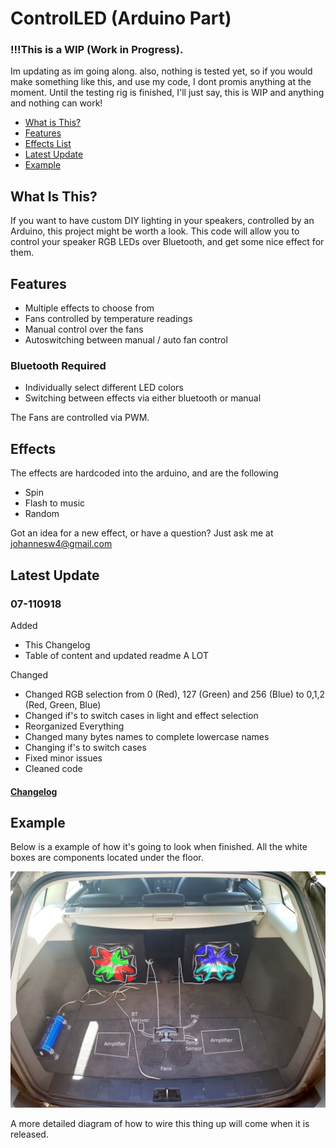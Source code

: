 # ControlLED (Arduino Part)

### !!!This is a WIP (Work in Progress). 
Im updating as im going along. also, nothing is tested yet, so if you would make something like this, and use my code, I dont promis anything at the moment. Until the testing rig is finished, I'll just say, this is WIP and anything and nothing can work!

- [What is This?](#what-is-this?)
- [Features](#features)
- [Effects List](#effects)
- [Latest Update](#latest-update)
- [Example](#example)


## What Is This?
If you want to have custom DIY lighting in your speakers, controlled by an Arduino, this project might be worth a look. This code will allow you to control your speaker RGB LEDs over Bluetooth, and get some nice effect for them.


## Features

- Multiple effects to choose from
- Fans controlled by temperature readings
- Manual control over the fans
- Autoswitching between manual / auto fan control
### Bluetooth Required
- Individually select different LED colors
- Switching between effects via either bluetooth or manual

The Fans are controlled via PWM. 

## Effects
The effects are hardcoded into the arduino, and are the following
- Spin
- Flash to music
- Random

Got an idea for a new effect, or have a question? Just ask me at johannesw4@gmail.com

## Latest Update

### 07-110918

Added

- This Changelog
- Table of content and updated readme A LOT

Changed

- Changed RGB selection from 0 (Red), 127 (Green) and 256 (Blue) to 0,1,2 (Red, Green, Blue)
- Changed if's to switch cases in light and effect selection
- Reorganized Everything
- Changed many bytes names to complete lowercase names
- Changing if's to switch cases
- Fixed minor issues
- Cleaned code

#### [Changelog](https://github.com/Vinylwalk3r/ControlLED-Arduino/blob/master/changelog.md#05-180418)

## Example
Below is a example of how it's going to look when finished. All the white boxes are components located under the floor.

![Sorry, this image cant be viewed :/](https://github.com/Vinylwalk3r/ControlLED-Arduino/blob/master/image/ExampleSetup.JPG)

A more detailed diagram of how to wire this thing up will come when it is released.
